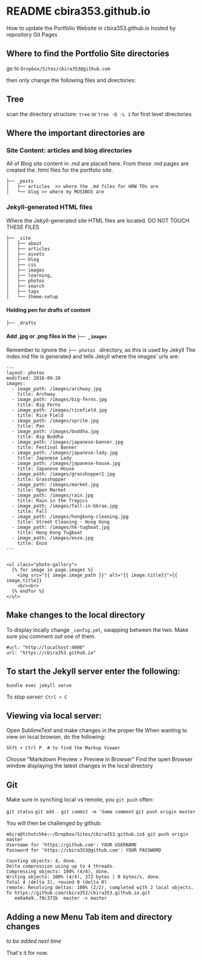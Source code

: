 # README cbira353.github.io

How to update the Portfolio Website in cbira353.github.io hosted by repository Git Pages

## Where to find the Portfolio Site directories

go to `Dropbox/Sites/cbira353@github.com`

then only change the following files and directories:

## Tree
scan the directory structure: `tree` or `tree -Q -L 1` for first level directories
 
## Where the important directories are

### Site Content: articles and blog directories
All of Blog site content in .md are placed here.  From these .md pages are created the .html files for the portfolio site.

```
├── _posts
│   ├── articles  >> where the .md files for HOW TOs are
│   └── blog >> where my MUSINGS are
```

### Jekyll-generated HTML files
Where the Jekyll-generated site HTML files are located. DO NOT TOUCH THESE FILES
```
├── _site
│   ├── about
│   ├── articles
│   ├── assets
│   ├── blog
│   ├── css
│   ├── images
│   ├── learning,
│   ├── photos
│   ├── search
│   ├── tags
│   └── theme-setup

```

#### Holding pen for drafts of content

`├── _drafts `

#### Add .jpg or .png files in the `├── _images ` 
Remember to ignore the `├── photos ` directory, as this is used by Jekyll
The index.md file is generated and tells Jekyll where the images' urls are:

```
---
layout: photos
modified: 2016-09-26
images:
  - image_path: /images/archway.jpg
    title: Archway
  - image_path: /images/big-ferns.jpg
    title: Big Ferns
  - image_path: /images/ricefield.jpg
    title: Rice Field
  - image_path: /images/sprite.jpg
    title: Pan
  - image_path: /images/buddha.jpg
    title: Big Buddha
  - image_path: /images/japanese-banner.jpg
    title: Festival Banner
  - image_path: /images/japanese-lady.jpg
    title: Japanese Lady
  - image_path: /images/japanese-house.jpg
    title: Japanese House
  - image_path: /images/grasshopper2.jpg
    title: Grasshopper
  - image_path: /images/market.jpg
    title: Open Market
  - image_path: /images/rain.jpg
    title: Rain in the Tropics
  - image_path: /images/fall-in-bbrae.jpg
    title: Fall
  - image_path: /images/hongkong-cleaning.jpg
    title: Street Cleaning - Hong Kong
  - image_path: /images/hk-tugboat.jpg
    title: Hong Kong Tugboat
  - image_path: /images/enzo.jpg
    title: Enzo
---


<ul class="photo-gallery">
  {% for image in page.images %}
    <img src="{{ image.image_path }}" alt="{{ image.title}}">{{ image.title}}
    <br><br>
  {% endfor %}
</ul>
```

## Make changes to the local directory

To display locally change `_config.yml`, swapping between the two. Make sure you comment out one of them.
```
#url: "http://localhost:4000"
url: "https://cbira353.github.io"
```

## To start the Jekyll server enter the following:

`bundle exec jekyll serve`

To *stop server*: `Ctrl + C`


## Viewing via local server:

Open SublimeText and make changes in the proper file
When wanting to view on local browser, do the following:

```
Shft + Ctrl P  # to find the Markup Viewer
```
Choose "Markdown Preview > Preview in Browser"
Find the open Browser window displaying the latest changes in the local directory

## Git 
Make sure in synching local vs remote, you `git push` often:

`git status`
`git add .`
`git commit -m 'Some comment`
`git push origin master`

You will then be challenged by github:
```
mbira@tchotchke:~/Dropbox/Sites/cbira353.github.io$ git push origin master
Username for 'https://github.com': YOUR USERNAME
Password for 'https://cbira353@github.com': YOUR PASSWORD

Counting objects: 4, done.
Delta compression using up to 4 threads.
Compressing objects: 100% (4/4), done.
Writing objects: 100% (4/4), 372 bytes | 0 bytes/s, done.
Total 4 (delta 2), reused 0 (delta 0)
remote: Resolving deltas: 100% (2/2), completed with 2 local objects.
To https://github.com/cbira353/cbira353.github.io.git
   ee8a4a9..f0c371b  master -> master
```


## Adding a new Menu Tab item and directory changes
_to be added next time_


That's it for now.